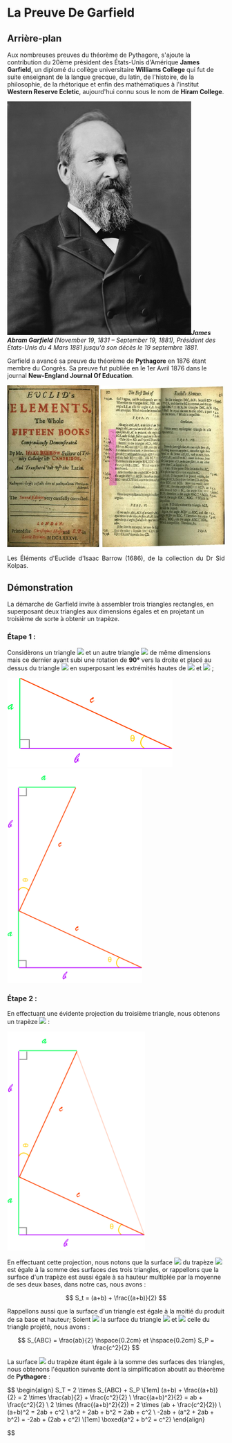 # La Preuve De Garfield

## Arrière-plan

Aux nombreuses preuves du théorème de Pythagore, s'ajoute la contribution du 20ème président des États-Unis d'Amérique **James Garfield**, un diplomé du collège universitaire **Williams College** qui fut de suite enseignant de la langue grecque, du latin, de l'histoire, de la philosophie, de la rhétorique et enfin des mathématiques à l'institut **Western Reserve Ecletic**, aujourd'hui connu sous le nom de **Hiram College**.

<img title="James A. Garfield" src="https://github.com/omedkane/Travail/blob/master/images/Garfield.jpg" alt="" width="426" data-align="center">***James Abram Garfield*** *(November 19, 1831 – September 19, 1881), Président des États-Unis du 4 Mars 1881 jusqu'à son décès le 19 septembre 1881.*



Garfield a avancé sa preuve du théorème de **Pythagore** en 1876 étant membre du Congrès. Sa preuve fut publiée en le 1er Avril 1876 dans le journal **New-England Journal Of Education**.

![](https://github.com/omedkane/Travail/blob/master/images/MergedImages.jpg)

<p align="justify">Les Éléments d'Euclide d'Isaac Barrow (1686), de la collection du Dr Sid Kolpas.</p>

## Démonstration

La démarche de Garfield invite à assembler trois triangles rectangles, en superposant deux triangles aux dimensions égales et en projetant un troisième de sorte à obtenir un trapèze.

### Étape 1 :

Considèrons un triangle <img src="https://render.githubusercontent.com/render/math?math=ABC"> et un autre triangle <img src="https://render.githubusercontent.com/render/math?math=A'B'C'"> de même dimensions mais ce dernier ayant subi une rotation de **90°** vers la droite et placé au dessus du triangle <img src="https://render.githubusercontent.com/render/math?math=ABC"> en superposant  les extrémités hautes de <img src="https://render.githubusercontent.com/render/math?math=B'"> et <img src="https://render.githubusercontent.com/render/math?math=A"> ;

<img title="" src="https://github.com/omedkane/Travail/blob/master/Fig%201.svg" alt="" data-align="center" width="383">

<img title="" src="https://github.com/omedkane/Travail/blob/master/Fig%202.svg" alt="" data-align="center" width="313">

### Étape 2 :

En effectuant une évidente projection du troisième triangle, nous obtenons un trapèze <img src="https://render.githubusercontent.com/render/math?math=T"> :

<img title="" src="https://github.com/omedkane/Travail/blob/master/Fig%203.svg" alt="" data-align="center" width="319">

En effectuant cette projection, nous notons que la surface <img src="https://render.githubusercontent.com/render/math?math=S_T"> du trapèze <img src="https://render.githubusercontent.com/render/math?math=T"> est égale à la somme des surfaces des trois triangles, or rappellons que la surface d'un trapèze est aussi égale à sa hauteur multiplée par la moyenne de ses deux bases, dans notre cas, nous avons :

$$
S_t = (a+b) + \frac{(a+b)}{2}
$$

Rappellons aussi que la surface d'un triangle est égale à la moitié du produit de sa base et hauteur; Soient <img src="https://render.githubusercontent.com/render/math?math=S_{ABC}"> la surface du triangle <img src="https://render.githubusercontent.com/render/math?math=ABC"> et <img src="https://render.githubusercontent.com/render/math?math=S_P"> celle du triangle projété, nous avons :

$$
S_{ABC} = \frac{ab}{2} \hspace{0.2cm} et \hspace{0.2cm} S_P = \frac{c^2}{2} 
$$

La surface <img src="https://render.githubusercontent.com/render/math?math=S_T"> du trapèze étant égale à la somme des surfaces des triangles, nous obtenons l'équation suivante dont la simplification aboutit au théorème de **Pythagore** :

$$
\begin{align}
 S_T = 2 \times S_{ABC} + S_P \\[1em]
(a+b) + \frac{(a+b)}{2} = 2 \times \frac{ab}{2} + \frac{c^2}{2} \\
\frac{(a+b)^2}{2} = ab + \frac{c^2}{2} \\
2 \times (\frac{(a+b)^2}{2}) = 2 \times (ab + \frac{c^2}{2}) \\
(a+b)^2 = 2ab + c^2 \\
a^2 + 2ab + b^2 = 2ab + c^2 \\
-2ab + (a^2 + 2ab + b^2) = -2ab + (2ab + c^2) \\[1em]
\boxed{a^2 + b^2 = c^2}
\end{align}

$$


